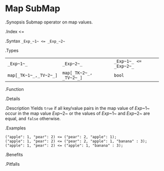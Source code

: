 # Map SubMap

.Synopsis
Submap operator on map values.

.Index
<=

.Syntax
`_Exp_~1~ <= _Exp_~2~`

.Types

|                       |                         |                         |
| --- | --- | --- |
| `_Exp~1~_`            |  `_Exp~2~_`             | `_Exp~1~_ <= _Exp~2~_`  |
| `map[_TK~1~_,_TV~2~_]` |  `map[_TK~2~_, _TV~2~_]` | `bool`                |


.Function

.Details

.Description
Yields `true` if all key/value pairs in the map value of _Exp_~1~ occur in the map value _Exp_~2~
or the values of _Exp_~1~ and _Exp_~2~ are equal, and `false` otherwise.

.Examples
```rascal-shell
("apple": 1, "pear": 2) <= ("pear": 2, "apple": 1);
("apple": 1, "pear": 2) <= ("pear": 2, "apple": 1, "banana" : 3);
("apple": 1, "pear": 2) <= ("apple": 1, "banana" : 3);
```

.Benefits

.Pitfalls

